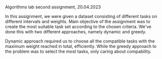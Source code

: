 Algorithms lab second assignment, 20.04.2023

In this assignment, we were given a dataset consisting of different tasks on different intervals and weights. Main objective of the assignment was to create the most suitable task set according to the chosen criteria.
We've done this with two different approaches, namely dynamic and greedy. 

Dynamic approach required us to choose all the compatible tasks with the maximum weight reached in total, efficiently. While the greedy approach to the problem was to select the most tasks, only caring about compability. 
